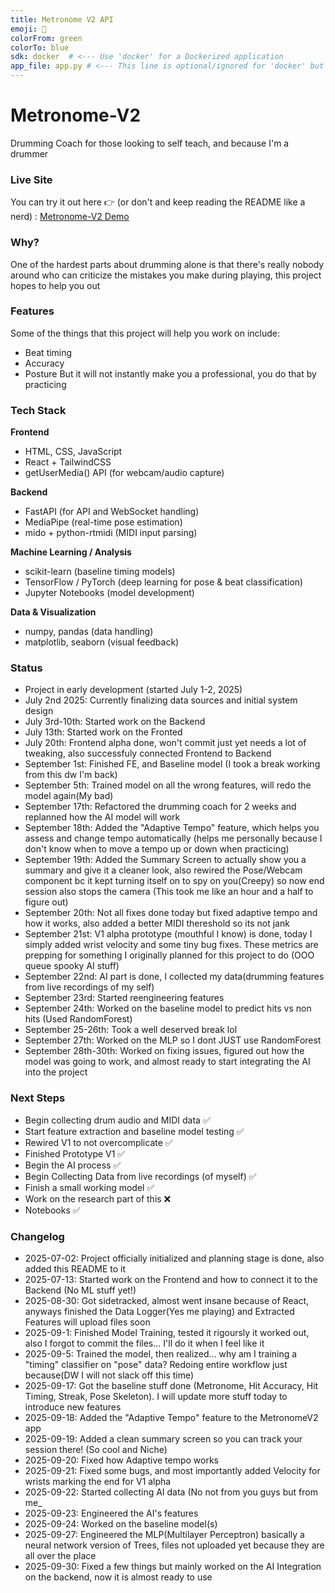 ```yaml
---
title: Metronome V2 API
emoji: 🤖
colorFrom: green
colorTo: blue
sdk: docker  # <--- Use 'docker' for a Dockerized application
app_file: app.py # <--- This line is optional/ignored for 'docker' but harmless
---
```



# Metronome-V2
Drumming Coach for those looking to self teach, and because I'm a drummer

### Live Site
You can try it out here 👉 (or don't and keep reading the README like a nerd) : [Metronome-V2 Demo](https://metronome-v2.vercel.app/)


### Why?
One of the hardest parts about drumming alone is that there's really nobody around who can criticize the mistakes you make during playing, this project hopes to help you out

### Features
Some of the things that this project will help you work on include:
- Beat timing
- Accuracy
- Posture
But it will not instantly make you a professional, you do that by practicing

### Tech Stack
**Frontend**  
- HTML, CSS, JavaScript  
- React + TailwindCSS  
- getUserMedia() API (for webcam/audio capture)

**Backend**  
- FastAPI (for API and WebSocket handling)  
- MediaPipe (real-time pose estimation)  
- mido + python-rtmidi (MIDI input parsing)

**Machine Learning / Analysis**  
- scikit-learn (baseline timing models)  
- TensorFlow / PyTorch (deep learning for pose & beat classification)  
- Jupyter Notebooks (model development)

**Data & Visualization**  
- numpy, pandas (data handling)  
- matplotlib, seaborn (visual feedback)

### Status
- Project in early development (started July 1-2, 2025)
- July 2nd 2025: Currently finalizing data sources and initial system design
- July 3rd-10th: Started work on the Backend
- July 13th: Started work on the Fronted
- July 20th: Frontend alpha done, won't commit just yet needs a lot of tweaking, also successfuly connected Frontend to Backend
- September 1st: Finished FE, and Baseline model (I took a break working from this dw I'm back)
- September 5th: Trained model on all the wrong features, will redo the model again(My bad)
- September 17th: Refactored the drumming coach for 2 weeks and replanned how the AI model will work
- September 18th: Added the "Adaptive Tempo" feature, which helps you assess and change tempo automatically (helps me personally because I don't know when to move a tempo up or down when practicing)
- September 19th: Added the Summary Screen to actually show you a summary and give it a cleaner look, also rewired the Pose/Webcam component bc it kept turning itself on to spy on you(Creepy) so now end session also stops the camera (This took me like an hour and a half to figure out)
- September 20th: Not all fixes done today but fixed adaptive tempo and how it works, also added a better MIDI thereshold so its not jank
- September 21st: V1 alpha prototype (mouthful I know) is done, today I simply added wrist velocity and some tiny bug fixes. These metrics are prepping for something I originally planned for this project to do (OOO queue spooky AI stuff)
- September 22nd: AI part is done, I collected my data(drumming features from live recordings of my self)
- September 23rd: Started reengineering features
- September 24th: Worked on the baseline model to predict hits vs non hits (Used RandomForest)
- September 25-26th: Took a well deserved break lol
- September 27th: Worked on the MLP so I dont JUST use RandomForest
- September 28th-30th: Worked on fixing issues, figured out how the model was going to work, and almost ready to start integrating the AI into the project

### Next Steps
- Begin collecting drum audio and MIDI data ✅
- Start feature extraction and baseline model testing ✅
- Rewired V1 to not overcomplicate ✅
- Finished Prototype V1 ✅
- Begin the AI process ✅
- Begin Collecting Data from live recordings (of myself) ✅
- Finish a small working model ✅
- Work on the research part of this ❌
- Notebooks ✅




### Changelog
- 2025-07-02: Project officially initialized and planning stage is done, also added this README to it
- 2025-07-13: Started work on the Frontend and how to connect it to the Backend (No ML stuff yet!)
- 2025-08-30: Got sidetracked, almost went insane because of React, anyways finished the Data Logger(Yes me playing) and Extracted Features will upload files soon
- 2025-09-1: Finished Model Training, tested it rigoursly it worked out, also I forgot to commit the files... I'll do it when I feel like it
- 2025-09-5: Trained the model, then realized... why am I training a "timing" classifier on "pose" data? Redoing entire workflow just because(DW I will not slack off this time)
- 2025-09-17: Got the baseline stuff done (Metronome, Hit Accuracy, Hit Timing, Streak, Pose Skeleton). I will update more stuff today to introduce new features
- 2025-09-18: Added the "Adaptive Tempo" feature to the MetronomeV2 app
- 2025-09-19: Added a clean summary screen so you can track your session there! (So cool and Niche)
- 2025-09-20: Fixed how Adaptive tempo works
- 2025-09-21: Fixed some bugs, and most importantly added Velocity for wrists marking the end for V1 alpha
- 2025-09-22: Started collecting AI data (No not from you guys but from me_
- 2025-09-23: Engineered the AI's features
- 2025-09-24: Worked on the baseline model(s)
- 2025-09-27: Engineered the MLP(Multilayer Perceptron) basically a neural network version of Trees, files not uploaded yet because they are all over the place
- 2025-09-30: Fixed a few things but mainly worked on the AI Integration on the backend, now it is almost ready to use
